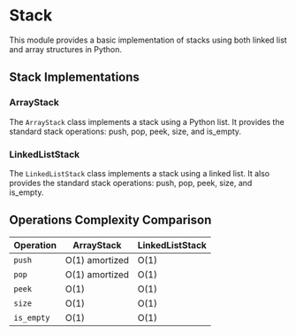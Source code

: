 # Stack

This module provides a basic implementation of stacks using both linked list and array structures in Python.

## Stack Implementations

### ArrayStack

The `ArrayStack` class implements a stack using a Python list. It provides the standard stack operations: push, pop, peek, size, and is_empty.

### LinkedListStack

The `LinkedListStack` class implements a stack using a linked list. It also provides the standard stack operations: push, pop, peek, size, and is_empty.

## Operations Complexity Comparison

| Operation   | ArrayStack     | LinkedListStack |
|-------------|-----------------|-----------------|
| `push`      | O(1) amortized  | O(1)            |
| `pop`       | O(1) amortized  | O(1)            |
| `peek`      | O(1)            | O(1)            |
| `size`      | O(1)            | O(1)            |
| `is_empty`  | O(1)            | O(1)            |

